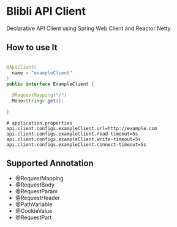 # Blibli API Client

Declarative API Client using Spring Web Client and Reactor Netty

## How to use It

```java

@ApiClient(
  name = "exampleClient"
)
public interface ExampleClient {

  @RequestMapping("/")
  Mono<String> get();

}

```

```properties
# application.properties
api.client.configs.exampleClient.url=http://example.com
api.client.configs.exampleClient.read-timeout=5s
api.client.configs.exampleClient.write-timeout=5s
api.client.configs.exampleClient.connect-timeout=5s
```

## Supported Annotation

- @RequestMapping
- @RequestBody
- @RequestParam
- @RequestHeader
- @PathVariable
- @CookieValue
- @RequestPart